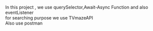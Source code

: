 In this project , we use querySelector,Await-Async Function and also eventListener 
<br>
for searching purpose we use TVmazeAPI 
<br>
Also use postman

